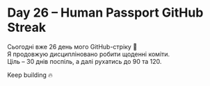 # Day 26 – Human Passport GitHub Streak

Сьогодні вже 26 день мого GitHub-стріку 🚀  
Я продовжую дисципліновано робити щоденні коміти.  
Ціль – 30 днів поспіль, а далі рухатись до 90 та 120.  

Keep building 🔥
